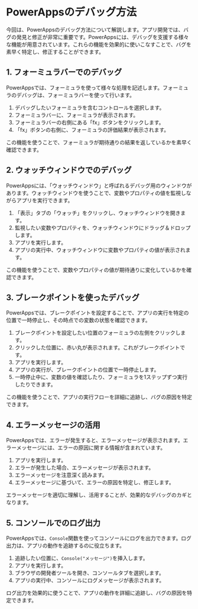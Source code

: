 # PowerAppsのデバッグ方法

今回は、PowerAppsのデバッグ方法について解説します。アプリ開発では、バグの発見と修正が非常に重要です。PowerAppsには、デバッグを支援する様々な機能が用意されています。これらの機能を効果的に使いこなすことで、バグを素早く特定し、修正することができます。

## 1. フォーミュラバーでのデバッグ

PowerAppsでは、フォーミュラを使って様々な処理を記述します。フォーミュラのデバッグは、フォーミュラバーを使って行います。

1. デバッグしたいフォーミュラを含むコントロールを選択します。
2. フォーミュラバーに、フォーミュラが表示されます。
3. フォーミュラバーの右側にある「fx」ボタンをクリックします。
4. 「fx」ボタンの右側に、フォーミュラの評価結果が表示されます。

この機能を使うことで、フォーミュラが期待通りの結果を返しているかを素早く確認できます。

## 2. ウォッチウィンドウでのデバッグ

PowerAppsには、「ウォッチウィンドウ」と呼ばれるデバッグ用のウィンドウがあります。ウォッチウィンドウを使うことで、変数やプロパティの値を監視しながらアプリを実行できます。

1. 「表示」タブの「ウォッチ」をクリックし、ウォッチウィンドウを開きます。
2. 監視したい変数やプロパティを、ウォッチウィンドウにドラッグ＆ドロップします。
3. アプリを実行します。
4. アプリの実行中、ウォッチウィンドウに変数やプロパティの値が表示されます。

この機能を使うことで、変数やプロパティの値が期待通りに変化しているかを確認できます。

## 3. ブレークポイントを使ったデバッグ

PowerAppsでは、ブレークポイントを設定することで、アプリの実行を特定の位置で一時停止し、その時点での変数の状態を確認できます。

1. ブレークポイントを設定したい位置のフォーミュラの左側をクリックします。
2. クリックした位置に、赤い丸が表示されます。これがブレークポイントです。
3. アプリを実行します。
4. アプリの実行が、ブレークポイントの位置で一時停止します。
5. 一時停止中に、変数の値を確認したり、フォーミュラを1ステップずつ実行したりできます。

この機能を使うことで、アプリの実行フローを詳細に追跡し、バグの原因を特定できます。

## 4. エラーメッセージの活用

PowerAppsでは、エラーが発生すると、エラーメッセージが表示されます。エラーメッセージには、エラーの原因に関する情報が含まれています。

1. アプリを実行します。
2. エラーが発生した場合、エラーメッセージが表示されます。
3. エラーメッセージを注意深く読みます。
4. エラーメッセージに基づいて、エラーの原因を特定し、修正します。

エラーメッセージを適切に理解し、活用することが、効果的なデバッグのカギとなります。

## 5. コンソールでのログ出力

PowerAppsでは、`Console`関数を使ってコンソールにログを出力できます。ログ出力は、アプリの動作を追跡するのに役立ちます。

1. 追跡したい位置に、`Console("メッセージ")`を挿入します。
2. アプリを実行します。
3. ブラウザの開発者ツールを開き、コンソールタブを選択します。
4. アプリの実行中、コンソールにログメッセージが表示されます。

ログ出力を効果的に使うことで、アプリの動作を詳細に追跡し、バグの原因を特定できます。

